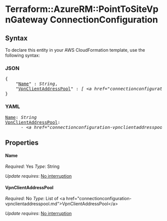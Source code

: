 # Terraform::AzureRM::PointToSiteVpnGateway ConnectionConfiguration

## Syntax

To declare this entity in your AWS CloudFormation template, use the following syntax:

### JSON

<pre>
{
    "<a href="#name" title="Name">Name</a>" : <i>String</i>,
    "<a href="#vpnclientaddresspool" title="VpnClientAddressPool">VpnClientAddressPool</a>" : <i>[ &lt;a href=&#34;connectionconfiguration-vpnclientaddresspool.md&#34;&gt;VpnClientAddressPool&lt;/a&gt;, ... ]</i>
}
</pre>

### YAML

<pre>
<a href="#name" title="Name">Name</a>: <i>String</i>
<a href="#vpnclientaddresspool" title="VpnClientAddressPool">VpnClientAddressPool</a>: <i>
      - &lt;a href=&#34;connectionconfiguration-vpnclientaddresspool.md&#34;&gt;VpnClientAddressPool&lt;/a&gt;</i>
</pre>

## Properties

#### Name

_Required_: Yes
_Type_: String

_Update requires_: [No interruption](https://docs.aws.amazon.com/AWSCloudFormation/latest/UserGuide/using-cfn-updating-stacks-update-behaviors.html#update-no-interrupt)

#### VpnClientAddressPool

_Required_: No
_Type_: List of &lt;a href=&#34;connectionconfiguration-vpnclientaddresspool.md&#34;&gt;VpnClientAddressPool&lt;/a&gt;

_Update requires_: [No interruption](https://docs.aws.amazon.com/AWSCloudFormation/latest/UserGuide/using-cfn-updating-stacks-update-behaviors.html#update-no-interrupt)

